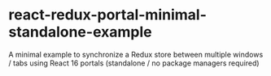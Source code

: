 # react-redux-portal-minimal-standalone-example
A minimal example to synchronize a Redux store between multiple windows / tabs using React 16 portals (standalone / no package managers required)
